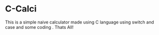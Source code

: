# C-Calci
This is a simple naive calculator made using C language using switch and case and some coding .
Thats All!
